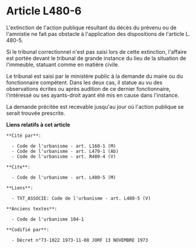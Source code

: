 # Article L480-6

L'extinction de l'action publique résultant du décès du prévenu ou de l'amnistie ne fait pas obstacle à l'application des
dispositions de l'article L. 480-5.

Si le tribunal correctionnel n'est pas saisi lors de cette extinction, l'affaire est portée devant le tribunal de grande
instance du lieu de la situation de l'immeuble, statuant comme en matière civile.

Le tribunal est saisi par le ministère public à la demande du maire ou du fonctionnaire compétent. Dans les deux cas, il
statue au vu des observations écrites ou après audition de ce dernier fonctionnaire, l'intéressé ou ses ayants-droit ayant
été mis en cause dans l'instance.

La demande précitée est recevable jusqu'au jour où l'action publique se serait trouvée prescrite.

**Liens relatifs à cet article**

	**Cité par**:

	  - Code de l'urbanisme - art. L160-1 (M)
	  - Code de l'urbanisme - art. L470-1 (Ab)
	  - Code de l'urbanisme - art. R480-4 (V)

	**Cite**:

	  - Code de l'urbanisme - art. L480-5 (M)

	**Liens**:

	  - TXT_ASSOCIE: Code de l'urbanisme - art. L480-5 (V)

	**Anciens textes**:

	  - Code de l'urbanisme 104-1

	**Codifié par**:

	  - Décret n°73-1022 1973-11-08 JORF 13 NOVEMBRE 1973
